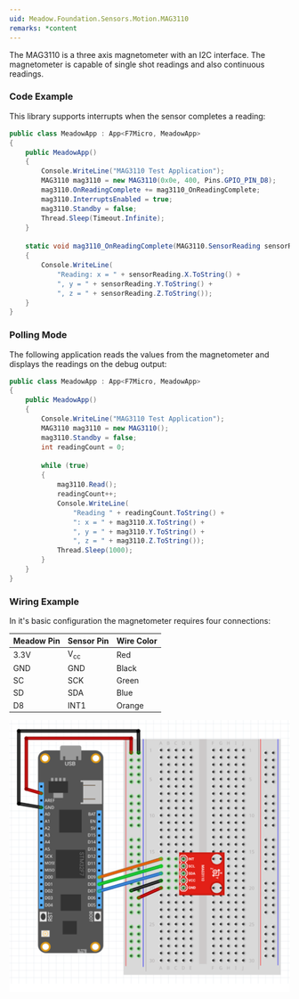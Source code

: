 ```yaml
---
uid: Meadow.Foundation.Sensors.Motion.MAG3110
remarks: *content
---
```


The MAG3110 is a three axis magnetometer with an I2C interface.  The magnetometer is capable of single shot readings and also continuous readings.

### Code Example

This library supports interrupts when the sensor completes a reading:

```csharp
public class MeadowApp : App<F7Micro, MeadowApp>
{
    public MeadowApp()
    {
        Console.WriteLine("MAG3110 Test Application");
        MAG3110 mag3110 = new MAG3110(0x0e, 400, Pins.GPIO_PIN_D8);
        mag3110.OnReadingComplete += mag3110_OnReadingComplete;
        mag3110.InterruptsEnabled = true;
        mag3110.Standby = false;
        Thread.Sleep(Timeout.Infinite);
    }

    static void mag3110_OnReadingComplete(MAG3110.SensorReading sensorReading)
    {
        Console.WriteLine(
            "Reading: x = " + sensorReading.X.ToString() + 
            ", y = " + sensorReading.Y.ToString() + 
            ", z = " + sensorReading.Z.ToString());
    }
}
```

### Polling Mode

The following application reads the values from the magnetometer and displays the readings on the debug output:

```csharp
public class MeadowApp : App<F7Micro, MeadowApp>
{
    public MeadowApp()
    {
        Console.WriteLine("MAG3110 Test Application");
        MAG3110 mag3110 = new MAG3110();
        mag3110.Standby = false;
        int readingCount = 0;

        while (true)
        {
            mag3110.Read();
            readingCount++;
            Console.WriteLine(
                "Reading " + readingCount.ToString() + 
                ": x = " + mag3110.X.ToString() + 
                ", y = " + mag3110.Y.ToString() + 
                ", z = " + mag3110.Z.ToString());
            Thread.Sleep(1000);
        }
    }
}
```

### Wiring Example

In it's basic configuration the magnetometer requires four connections:

| Meadow Pin   | Sensor Pin     | Wire Color |
|--------------|----------------|------------|
| 3.3V         | V<sub>cc</sub> | Red        |
| GND          | GND            | Black      |
| SC           | SCK            | Green      |
| SD           | SDA            | Blue       |
| D8           | INT1           | Orange     |

![](../../API_Assets/Meadow.Foundation.Sensors.Motion.MAG3110/MAG3110.svg)